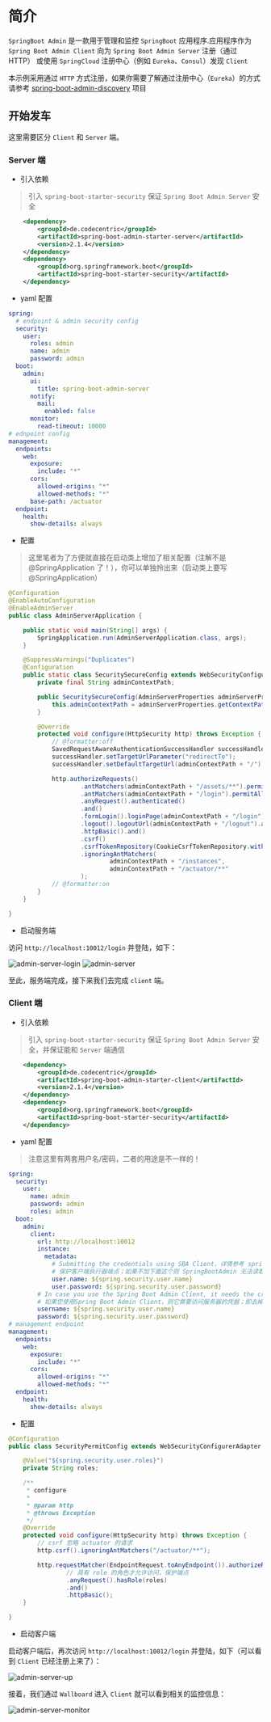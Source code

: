 # 简介

`SpringBoot Admin` 是一款用于管理和监控 `SpringBoot` 应用程序.应用程序作为 `Spring Boot Admin Client` 向为 `Spring Boot Admin Server` 注册（通过HTTP）
或使用 `SpringCloud` 注册中心（例如 `Eureka`、`Consul`）发现 `Client`

本示例采用通过 `HTTP` 方式注册，如果你需要了解通过注册中心（`Eureka`）的方式请参考 [spring-boot-admin-discovery](https://github.com/rexlin600/springboot-sutra-pavilion/tree/master/spring-boot-admin-discovery) 项目


## 开始发车

这里需要区分 `Client` 和 `Server` 端。

### Server 端

* 引入依赖

> 引入 `spring-boot-starter-security` 保证 `Spring Boot Admin Server` 安全

```xml
    <dependency>
        <groupId>de.codecentric</groupId>
        <artifactId>spring-boot-admin-starter-server</artifactId>
        <version>2.1.4</version>
    </dependency>
    <dependency>
        <groupId>org.springframework.boot</groupId>
        <artifactId>spring-boot-starter-security</artifactId>
    </dependency>
```

* yaml 配置

```yaml
spring:
  # endpoint & admin security config
  security:
    user:
      roles: admin
      name: admin
      password: admin
  boot:
    admin:
      ui:
        title: spring-boot-admin-server
      notify:
        mail:
          enabled: false
      monitor:
        read-timeout: 10000
# ednpoint config
management:
  endpoints:
    web:
      exposure:
        include: "*"
      cors:
        allowed-origins: "*"
        allowed-methods: "*"
      base-path: /actuator
  endpoint:
    health:
      show-details: always
```

* 配置

> 这里笔者为了方便就直接在启动类上增加了相关配置（注解不是 @SpringApplication 了！），你可以单独拎出来（启动类上要写 @SpringApplication）

```java
@Configuration
@EnableAutoConfiguration
@EnableAdminServer
public class AdminServerApplication {

    public static void main(String[] args) {
        SpringApplication.run(AdminServerApplication.class, args);
    }

    @SuppressWarnings("Duplicates")
    @Configuration
    public static class SecuritySecureConfig extends WebSecurityConfigurerAdapter {
        private final String adminContextPath;

        public SecuritySecureConfig(AdminServerProperties adminServerProperties) {
            this.adminContextPath = adminServerProperties.getContextPath();
        }

        @Override
        protected void configure(HttpSecurity http) throws Exception {
            // @formatter:off
            SavedRequestAwareAuthenticationSuccessHandler successHandler = new SavedRequestAwareAuthenticationSuccessHandler();
            successHandler.setTargetUrlParameter("redirectTo");
            successHandler.setDefaultTargetUrl(adminContextPath + "/");

            http.authorizeRequests()
                    .antMatchers(adminContextPath + "/assets/**").permitAll()
                    .antMatchers(adminContextPath + "/login").permitAll()
                    .anyRequest().authenticated()
                    .and()
                    .formLogin().loginPage(adminContextPath + "/login").successHandler(successHandler).and()
                    .logout().logoutUrl(adminContextPath + "/logout").and()
                    .httpBasic().and()
                    .csrf()
                    .csrfTokenRepository(CookieCsrfTokenRepository.withHttpOnlyFalse())
                    .ignoringAntMatchers(
                            adminContextPath + "/instances",
                            adminContextPath + "/actuator/**"
                    );
            // @formatter:on
        }
    }

}
```

* 启动服务端

访问 `http://localhost:10012/login` 并登陆，如下：

![admin-server-login](https://rexlin600-blog.oss-cn-chengdu.aliyuncs.com/admin-server-login.jpg)
![admin-server](https://rexlin600-blog.oss-cn-chengdu.aliyuncs.com/admin-server.jpg)

至此，服务端完成，接下来我们去完成 `client` 端。


### Client 端

* 引入依赖

> 引入 `spring-boot-starter-security` 保证 `Spring Boot Admin Server` 安全，并保证能和 `Server` 端通信

```xml
    <dependency>
        <groupId>de.codecentric</groupId>
        <artifactId>spring-boot-admin-starter-client</artifactId>
        <version>2.1.4</version>
    </dependency>
    <dependency>
        <groupId>org.springframework.boot</groupId>
        <artifactId>spring-boot-starter-security</artifactId>
    </dependency>
```

* yaml 配置

> 注意这里有两套用户名/密码，二者的用途是不一样的！

```yaml
spring:
  security:
    user:
      name: admin
      password: admin
      roles: admin
  boot:
    admin:
      client:
        url: http://localhost:10012
        instance:
          metadata:
            # Submitting the credentials using SBA Client，详情参考 spring-boot-admin 官方文档 5.2 节
            # 保护客户端执行器端点；如果不加下面这个则 SpringBootAdmin 无法读取到相关监控信息，SpringBootAdmin 界面中实例会变为 Down 状态
            user.name: ${spring.security.user.name}
            user.password: ${spring.security.user.password}
        # In case you use the Spring Boot Admin Client, it needs the credentials for accessing the server，详情参考 spring-boot-admin 官方文档 5.1 节
        # 如果您使用Spring Boot Admin Client，则它需要访问服务器的凭据；即去掉下面的配置无法在 SpringBootAdmin 中访问到应用，提示：Failed to register application as Application...
        username: ${spring.security.user.name}
        password: ${spring.security.user.password}
# management endpoint
management:
  endpoints:
    web:
      exposure:
        include: "*"
      cors:
        allowed-origins: "*"
        allowed-methods: "*"
  endpoint:
    health:
      show-details: always
```

* 配置

```java
@Configuration
public class SecurityPermitConfig extends WebSecurityConfigurerAdapter {

    @Value("${spring.security.user.roles}")
    private String roles;

    /**
     * configure
     *
     * @param http
     * @throws Exception
     */
    @Override
    protected void configure(HttpSecurity http) throws Exception {
        // csrf 忽略 actuator 的请求
        http.csrf().ignoringAntMatchers("/actuator/**");

        http.requestMatcher(EndpointRequest.toAnyEndpoint()).authorizeRequests()
                // 具有 role 的角色才允许访问，保护端点
                .anyRequest().hasRole(roles)
                .and()
                .httpBasic();
    }

}
```

* 启动客户端

启动客户端后，再次访问 `http://localhost:10012/login` 并登陆，如下（可以看到 `Client` 已经注册上来了）：

![admin-server-up](https://rexlin600-blog.oss-cn-chengdu.aliyuncs.com/admin-server-up.jpg)

接着，我们通过 `Wallboard` 进入 `Client` 就可以看到相关的监控信息：

![admin-server-monitor](https://rexlin600-blog.oss-cn-chengdu.aliyuncs.com/admin-server-monitor.jpg)

